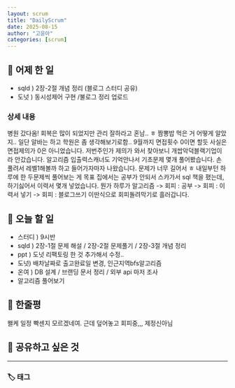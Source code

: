 ```yaml
---
layout: scrum
title: "DailyScrum"
date: 2025-08-15
author: "고윤아"
categories: [scrum]
---
```


## 📝 어제 한 일

- sqld ) 2장-2절 개념 정리 (블로그 스터디 공유)
- 도넛 ) 동시성제어 구현 /불로그 정리 업로드

### 상세 내용

병원 갔다옴! 회복은 많이 되었지만 관리 잘하라고 혼남.. ㅎ 짬뽕밥 먹은 거 어떻게 알았지.. 
일단 알바는 하고 학원은 좀 생각해보기로함.. 9월까지 면접횟수 0이면 할듯 
사실은 면접제의가 0은 아니었습니다. 저번주인가 제의가 와서 찾아보니 개쌉악덕블랙기업이라 안갔습니다. 
알고리즘 입출력스캐너도 기억안나서 기초문제 몇개 풀어봤습니다. 손 풀려서 레벨1해볼까 하고 들어가자마자 나왔습니다. 
문제가 너무 길어서 ㅎ 내일부턴 하루에 한 두문제씩 풀어보는 게 목표
집에서는 공부가 안되서 스카가서 sql 책을 폈는데, 하기싫어서 이력서 몇개 넣었습니다. 
뭔가 하루가 
알고리즘 -> 회피 : 공부 -> 회피 : 이력서 넣기 -> 회피 : 블로그쓰기 이딴식으로 회피돌려막기로 흘러갑니다. 

## 🎯 오늘 할 일

- 스터디 ) 9시반
- sqld ) 2장-1절 문제 해설 / 2장-2절 문제풀기 / 2장-3절 개념 정리 
- ppt ) 도넛 리팩토링 한 것 추가해서 수정..
- 도넛) 배차날짜로 출고완료일 변경, 인근지역bfs알고리즘
- 온여 ) DB 설계 / 브랜딩 문서 정리 / 외부 api 마저 조사 
- 알고리즘 풀어보기

## 💭 한줄평

왤케 일정 빡센지 모르겠네여. 근데 덮어놓고 회피중,,, 제정신아님 

## 🔗 공유하고 싶은 것


---

### 🏷️ 태그
